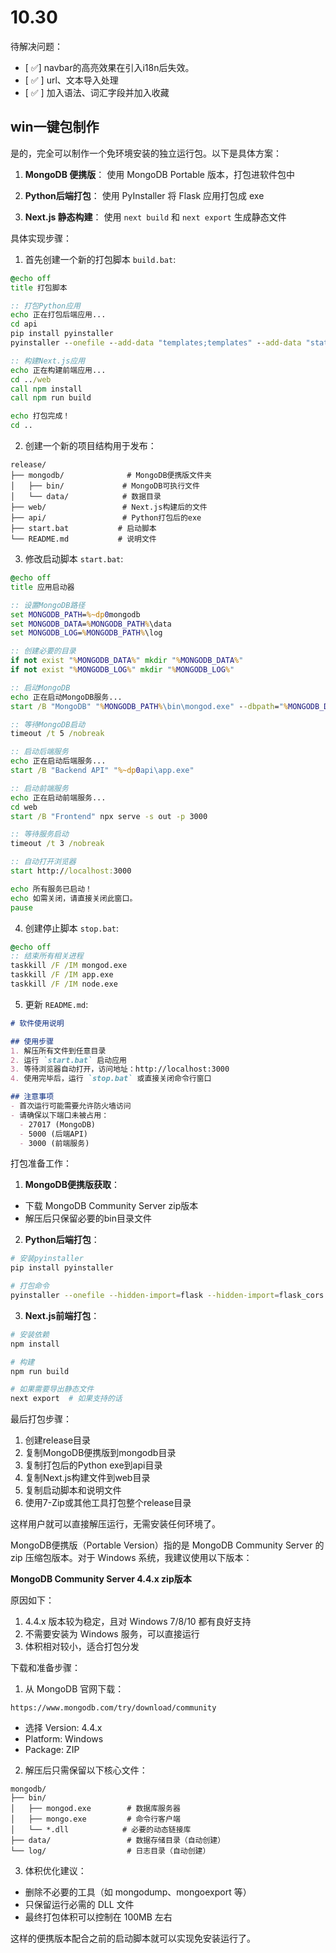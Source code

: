 # 10.30

待解决问题：
- [ ✅] navbar的高亮效果在引入i18n后失效。
- [ ✅ ] url、文本导入处理
- [ ✅ ] 加入语法、词汇字段并加入收藏


## win一键包制作

是的，完全可以制作一个免环境安装的独立运行包。以下是具体方案：

1. **MongoDB 便携版**：
使用 MongoDB Portable 版本，打包进软件包中

2. **Python后端打包**：
使用 PyInstaller 将 Flask 应用打包成 exe

3. **Next.js 静态构建**：
使用 `next build` 和 `next export` 生成静态文件

具体实现步骤：

1. 首先创建一个新的打包脚本 `build.bat`:

```batch:build.bat
@echo off
title 打包脚本

:: 打包Python应用
echo 正在打包后端应用...
cd api
pip install pyinstaller
pyinstaller --onefile --add-data "templates;templates" --add-data "static;static" app.py

:: 构建Next.js应用
echo 正在构建前端应用...
cd ../web
call npm install
call npm run build

echo 打包完成！
cd ..
```

2. 创建一个新的项目结构用于发布：

```
release/
├── mongodb/              # MongoDB便携版文件夹
│   ├── bin/             # MongoDB可执行文件
│   └── data/            # 数据目录
├── web/                 # Next.js构建后的文件
├── api/                 # Python打包后的exe
├── start.bat           # 启动脚本
└── README.md           # 说明文件
```

3. 修改启动脚本 `start.bat`:

```batch:start.bat
@echo off
title 应用启动器

:: 设置MongoDB路径
set MONGODB_PATH=%~dp0mongodb
set MONGODB_DATA=%MONGODB_PATH%\data
set MONGODB_LOG=%MONGODB_PATH%\log

:: 创建必要的目录
if not exist "%MONGODB_DATA%" mkdir "%MONGODB_DATA%"
if not exist "%MONGODB_LOG%" mkdir "%MONGODB_LOG%"

:: 启动MongoDB
echo 正在启动MongoDB服务...
start /B "MongoDB" "%MONGODB_PATH%\bin\mongod.exe" --dbpath="%MONGODB_DATA%" --logpath="%MONGODB_LOG%\mongodb.log" --port 27017

:: 等待MongoDB启动
timeout /t 5 /nobreak

:: 启动后端服务
echo 正在启动后端服务...
start /B "Backend API" "%~dp0api\app.exe"

:: 启动前端服务
echo 正在启动前端服务...
cd web
start /B "Frontend" npx serve -s out -p 3000

:: 等待服务启动
timeout /t 3 /nobreak

:: 自动打开浏览器
start http://localhost:3000

echo 所有服务已启动！
echo 如需关闭，请直接关闭此窗口。
pause
```

4. 创建停止脚本 `stop.bat`:

```batch:stop.bat
@echo off
:: 结束所有相关进程
taskkill /F /IM mongod.exe
taskkill /F /IM app.exe
taskkill /F /IM node.exe
```

5. 更新 `README.md`:

```markdown:README.md
# 软件使用说明

## 使用步骤
1. 解压所有文件到任意目录
2. 运行 `start.bat` 启动应用
3. 等待浏览器自动打开，访问地址：http://localhost:3000
4. 使用完毕后，运行 `stop.bat` 或直接关闭命令行窗口

## 注意事项
- 首次运行可能需要允许防火墙访问
- 请确保以下端口未被占用：
  - 27017 (MongoDB)
  - 5000 (后端API)
  - 3000 (前端服务)
```

打包准备工作：

1. **MongoDB便携版获取**：
- 下载 MongoDB Community Server zip版本
- 解压后只保留必要的bin目录文件

2. **Python后端打包**：
```bash
# 安装pyinstaller
pip install pyinstaller

# 打包命令
pyinstaller --onefile --hidden-import=flask --hidden-import=flask_cors --hidden-import=pymongo app.py
```

3. **Next.js前端打包**：
```bash
# 安装依赖
npm install

# 构建
npm run build

# 如果需要导出静态文件
next export  # 如果支持的话
```

最后打包步骤：
1. 创建release目录
2. 复制MongoDB便携版到mongodb目录
3. 复制打包后的Python exe到api目录
4. 复制Next.js构建文件到web目录
5. 复制启动脚本和说明文件
6. 使用7-Zip或其他工具打包整个release目录

这样用户就可以直接解压运行，无需安装任何环境了。



MongoDB便携版（Portable Version）指的是 MongoDB Community Server 的 zip 压缩包版本。对于 Windows 系统，我建议使用以下版本：

**MongoDB Community Server 4.4.x zip版本**

原因如下：
1. 4.4.x 版本较为稳定，且对 Windows 7/8/10 都有良好支持
2. 不需要安装为 Windows 服务，可以直接运行
3. 体积相对较小，适合打包分发

下载和准备步骤：

1. 从 MongoDB 官网下载：
```
https://www.mongodb.com/try/download/community
```
- 选择 Version: 4.4.x
- Platform: Windows
- Package: ZIP

2. 解压后只需保留以下核心文件：
````
mongodb/
├── bin/
│   ├── mongod.exe        # 数据库服务器
│   ├── mongo.exe         # 命令行客户端
│   └── *.dll            # 必要的动态链接库
├── data/                 # 数据存储目录（自动创建）
└── log/                  # 日志目录（自动创建）
````

3. 体积优化建议：
- 删除不必要的工具（如 mongodump、mongoexport 等）
- 只保留运行必需的 DLL 文件
- 最终打包体积可以控制在 100MB 左右

这样的便携版本配合之前的启动脚本就可以实现免安装运行了。